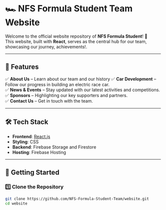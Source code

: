 # 🏎️ NFS Formula Student Team Website

Welcome to the official website repository of **NFS Formula Student**! 🚀  
This website, built with **React**, serves as the central hub for our team, showcasing our journey, achievements!.  


---

## 🌟 Features

✅ **About Us** – Learn about our team and our history 
✅ **Car Development** – Follow our progress in building an electric race car.  
✅ **News & Events** – Stay updated with our latest activities and competitions.  
✅ **Sponsors** – Highlighting our key supporters and partners.  
✅ **Contact Us** – Get in touch with the team.  

---

## 🛠️ Tech Stack

- **Frontend**: [React.js](https://react.dev/)
- **Styling**: CSS   
- **Backend**: Firebase Storage and Firestore  
- **Hosting**: Firebase Hosting  

---

## 🚀 Getting Started

### 1️⃣ Clone the Repository  
```bash
git clone https://github.com/NFS-Formula-Student-Team/website.git
cd website

